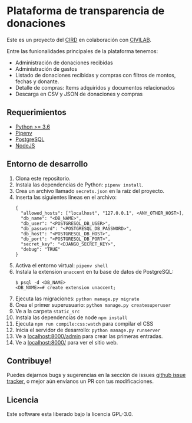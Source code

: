 # Plataforma de transparencia de donaciones

Este es un proyecto del [CIRD](https://www.cird.org.py) en colaboración con [CIVILAB](c).

Entre las funionalidades principales de la plataforma tenemos:

- Administración de donaciones recibidas
- Administración de gastos
- Listado de donaciones recibidas y compras con filtros de montos, fechas y donante.
- Detalle de compras: Items adquiridos y documentos relacionados
- Descarga en CSV y JSON de donaciones y compras

## Requerimientos

- [Python >= 3.6](https://www.python.org/)
- [Pipenv](https://github.com/pypa/pipenv)
- [PostgreSQL](https://www.postgresql.org/)
- [NodeJS](https://nodejs.org)

## Entorno de desarrollo

1. Clona este repositorio.
2. Instala las dependencias de Python: `pipenv install`.
3. Crea un archivo llamado `secrets.json` en la raíz del proyecto.
4. Inserta las siguientes líneas en el archivo:
   ```
   {
     "allowed_hosts": ["localhost", "127.0.0.1", <ANY_OTHER_HOST>],
     "db_name": "<DB_NAME>",
     "db_user": "<POSTGRESQL_DB_USER>",
     "db_password": "<POSTGRESQL_DB_PASSWORD>",
     "db_host": "<POSTGRESQL_DB_HOST>",
     "db_port": "<POSTGRESQL_DB_PORT>",
     "secret_key": "<DJANGO_SECRET_KEY>",
     "debug": "TRUE"
   }
   ```
5. Activa el entorno virtual: `pipenv shell`
6. Instala la extension `unaccent` en tu base de datos de PostgreSQL:
   ```
   $ psql -d <DB_NAME>
   <DB_NAME>=# create extension unaccent;
   ```
7. Ejecuta las migraciones: `python manage.py migrate`
8. Crea el primer superusuario: `python manage.py createsuperuser`
9. Ve a la carpeta `static_src`
10. Instala las dependencias de node `npm install`
11. Ejecuta `npm run compile:css:watch` para compilar el CSS
12. Inicia el servidor de desarrollo: `python manage.py runserver`
13. Ve a [localhost:8000/admin](localhost:8000/admin) para crear las primeras entradas.
14. Ve a [localhost:8000/](localhost:8000/) para ver el sitio web.

## Contribuye!

Puedes dejarnos bugs y sugerencias en la sección de issues [github issue tracker](http://github.com/xxx),
o mejor aún envíanos un PR con tus modificaciones.

## Licencia

Este software esta liberado bajo la licencia GPL-3.0.
